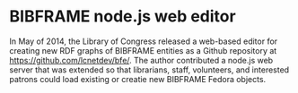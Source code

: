 # BIBFRAME node.js web editor

In May of 2014, the Library of Congress released a web-based editor for creating new RDF graphs of BIBFRAME entities as a Github repository at <https://github.com/lcnetdev/bfe/>. The author contributed a node.js web server that was extended so that librarians, staff, volunteers, and interested patrons could load existing or creatie new BIBFRAME Fedora objects.
